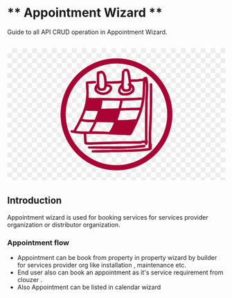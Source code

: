 #  ** Appointment Wizard **

Guide to all API CRUD operation in  Appointment Wizard.

![appointment](../img/appointment.png)
---

## Introduction

Appointment wizard is used for booking services for services provider organization or
distributor organization.

### Appointment flow

- Appointment can be book from property in property wizard by builder for services provider org like installation , maintenance etc.
- End user also can book an appointment as it's service requirement from clouzer .
- Also Appointment can be listed in calendar wizard

###
